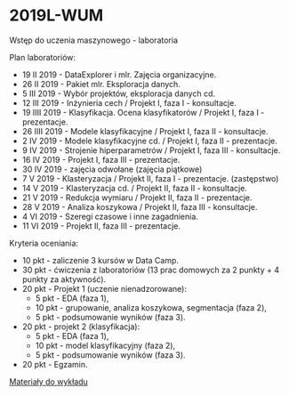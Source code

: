 # 2019L-WUM
Wstęp do uczenia maszynowego - laboratoria

Plan laboratoriów:

- 19 II 2019 - DataExplorer i mlr. Zajęcia organizacyjne.
- 26 II 2019 - Pakiet mlr. Eksploracja danych.
- 5 III 2019 - Wybór projektów, eksploracja danych cd.
- 12 III 2019 - Inżynieria cech / Projekt I, faza  I - konsultacje.
- 19 IIII 2019 - Klasyfikacja. Ocena klasyfikatorów / Projekt I, faza I - prezentacje.
- 26 IIII 2019 - Modele klasyfikacyjne / Projekt I, faza II - konsultacje.
- 2 IV 2019 - Modele klasyfikacyjne cd. / Projekt I, faza II - prezentacje.
- 9 IV 2019 - Strojenie hiperparametrów / Projekt I, faza III - konsultacje.
- 16 IV 2019 - Projekt I, faza III - prezentacje.
- 30 IV 2019 - zajęcia odwołane (zajęcia piątkowe)
- 7 V 2019 - Klasteryzacja / Projekt II, faza I - prezentacje. (zastępstwo)
- 14 V 2019 - Klasteryzacja cd. / Projekt II, faza II - konsultacje.
- 21 V 2019 - Redukcja wymiaru / Projekt II, faza II - prezentacje.
- 28 V 2019 - Analiza koszykowa / Projekt II, faza III - konsultacje.
- 4 VI 2019 - Szeregi czasowe i inne zagadnienia.
- 11 VI 2019 - Projekt II, faza III - prezentacje.

Kryteria oceniania: 

- 10 pkt - zaliczenie 3 kursów w Data Camp.
- 30 pkt - ćwiczenia z laboratoriów (13 prac domowych za 2 punkty + 4 punkty za aktywność).
- 20 pkt - Projekt 1 (uczenie nienadzorowane):
  - 5 pkt - EDA (faza 1),
  - 10 pkt - grupowanie, analiza koszykowa, segmentacja (faza 2),
  - 5 pkt - podsumowanie wyników (faza 3).
- 20 pkt - projekt 2 (klasyfikacja):
  - 5 pkt - EDA (faza 1),
  - 10 pkt - model klasyfikacyjny (faza 2),
  - 5 pkt - podsumowanie wyników (faza 3).
- 20 pkt - Egzamin.

[Materiały do wykładu](https://github.com/awroble/DataMining/tree/master/MINI_2016)
